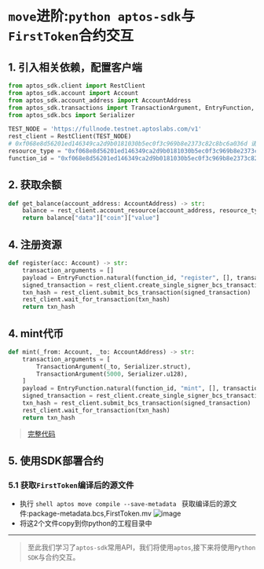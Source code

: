 # ```move```进阶:```python aptos-sdk```与```FirstToken```合约交互

## 1. 引入相关依赖，配置客户端

```python
from aptos_sdk.client import RestClient
from aptos_sdk.account import Account
from aptos_sdk.account_address import AccountAddress
from aptos_sdk.transactions import TransactionArgument, EntryFunction, TransactionPayload
from aptos_sdk.bcs import Serializer

TEST_NODE = 'https://fullnode.testnet.aptoslabs.com/v1'
rest_client = RestClient(TEST_NODE)
# 0xf068e8d56201ed146349ca2d9b0181030b5ec0f3c969b8e2373c82c8bc6a036d 请自己部署合约的地址
resource_type = "0xf068e8d56201ed146349ca2d9b0181030b5ec0f3c969b8e2373c82c8bc6a036d::FirstToken::CoinStore"
function_id = "0xf068e8d56201ed146349ca2d9b0181030b5ec0f3c969b8e2373c82c8bc6a036d::FirstToken"
```

## 2. 获取余额

```python
def get_balance(account_address: AccountAddress) -> str:
    balance = rest_client.account_resource(account_address, resource_type)
    return balance["data"]["coin"]["value"]
```

## 4. 注册资源

```python
def register(acc: Account) -> str:
    transaction_arguments = []
    payload = EntryFunction.natural(function_id, "register", [], transaction_arguments)
    signed_transaction = rest_client.create_single_signer_bcs_transaction(acc, TransactionPayload(payload))
    txn_hash = rest_client.submit_bcs_transaction(signed_transaction)
    rest_client.wait_for_transaction(txn_hash)
    return txn_hash
```

## 4. mint代币

```python
def mint(_from: Account, _to: AccountAddress) -> str:
    transaction_arguments = [
        TransactionArgument(_to, Serializer.struct),
        TransactionArgument(5000, Serializer.u128),
    ]
    payload = EntryFunction.natural(function_id, "mint", [], transaction_arguments)
    signed_transaction = rest_client.create_single_signer_bcs_transaction(_from, TransactionPayload(payload))
    txn_hash = rest_client.submit_bcs_transaction(signed_transaction)
    rest_client.wait_for_transaction(txn_hash)
    return txn_hash
```

> [完整代码](https://github.com/wpf008/hello_move/blob/master/python/FirstToken.py)

## 5. 使用SDK部署合约

### 5.1 获取```FirstToken```编译后的源文件

+ 执行 ```shell aptos move compile --save-metadata ``` 获取编译后的源文件:package-metadata.bcs,FirstToken.mv
  ![image](first_token_metadata.png)
+ 将这2个文件copy到你python的工程目录中

----
> 至此我们学习了```aptos-sdk```常用API，我们将使用```aptos```,接下来将使用```Python SDK```与合约交互。










